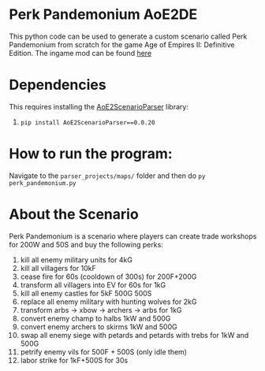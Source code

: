 # Perk Pandemonium AoE2DE
This python code can be used to generate a custom scenario called Perk Pandemonium from scratch for the game Age of Empires II: Definitive Edition.
The ingame mod can be found [here](https://www.ageofempires.com/mods/details/19751/)

# Dependencies
This requires installing the [AoE2ScenarioParser](https://github.com/KSneijders/AoE2ScenarioParser) library:

1. `pip install AoE2ScenarioParser==0.0.20`

# How to run the program:
Navigate to the `parser_projects/maps/` folder and then do `py perk_pandemonium.py`

# About the Scenario

Perk Pandemonium is a scenario where players can create trade workshops for 200W and 50S and buy the following perks:

1. kill all enemy military units for 4kG
2. kill all villagers for 10kF
3. cease fire for 60s (cooldown of 300s) for 200F+200G
4. transform all villagers into EV for 60s for 1kG
5. kill all enemy castles for 5kF 500G 500S
6. replace all enemy military with hunting wolves for 2kG
7. transform arbs -> xbow -> archers -> arbs for 1kG
8. convert enemy champ to halbs 1kW and 500G
9. convert enemy archers to skirms 1kW and 500G
10. swap all enemy siege with petards and petards with trebs for 1kW and 500G
11. petrify enemy vils for 500F + 500S (only idle them)
12. labor strike for 1kF+500S for 30s
